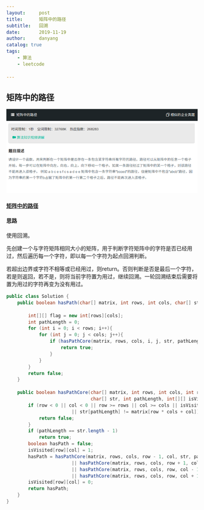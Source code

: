 ```yaml
---
layout:     post
title:      矩阵中的路径
subtitle:   回溯
date:       2019-11-19
author:     danyang
catalog: true
tags:
    - 算法
    - leetcode

---
```


## 矩阵中的路径

![](../img/矩阵中的路径.png)

#### [矩阵中的路径](https://www.nowcoder.com/practice/c61c6999eecb4b8f88a98f66b273a3cc?tpId=13&tqId=11218&tPage=4&rp=1&ru=%2Fta%2Fcoding-interviews&qru=%2Fta%2Fcoding-interviews%2Fquestion-ranking)

#### 思路

使用回溯。

先创建一个与字符矩阵相同大小的矩阵，用于判断字符矩阵中的字符是否已经用过，然后遍历每一个字符，即以每一个字符为起点回溯判断。

若超出边界或字符不相等或已经用过，则return。否则判断是否是最后一个字符，若是则返回，若不是，则将当前字符置为用过，继续回溯。一轮回溯结束后需要将置为用过的字符再变为没有用过。

```java
public class Solution {
    public boolean hasPath(char[] matrix, int rows, int cols, char[] str){

        int[][] flag = new int[rows][cols];
        int pathLength = 0;
        for (int i = 0; i < rows; i++){
            for (int j = 0; j < cols; j++){
                if (hasPathCore(matrix, rows, cols, i, j, str, pathLength, flag)){
                    return true;
                }
            }
        }
        return false;
    }
    
    public boolean hasPathCore(char[] matrix, int rows, int cols, int row, int col, 
                               char[] str, int pathLength, int[][] isVisited){
        if (row < 0 || col < 0 || row >= rows || col >= cols || isVisited[row][col] == 1
                        || str[pathLength] != matrix[row * cols + col]){
            return false;
        }
        if (pathLength == str.length - 1)
            return true;
        boolean hasPath = false;
        isVisited[row][col] = 1;
        hasPath = hasPathCore(matrix, rows, cols, row - 1, col, str, pathLength + 1, isVisited)
                        || hasPathCore(matrix, rows, cols, row + 1, col, str, pathLength + 1, isVisited)
                        || hasPathCore(matrix, rows, cols, row, col - 1, str, pathLength + 1, isVisited)
                        || hasPathCore(matrix, rows, cols, row, col + 1, str, pathLength + 1, isVisited);
        isVisited[row][col] = 0;
        return hasPath;
    }
}
```

